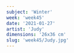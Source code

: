 ```yaml
---
subject: 'Winter'
week: 'week45'
date: '2021-01-27'
artist: 'Judy'
dimensions: '26x36 cm'
slug: 'week45/Judy.jpg'
---
```

